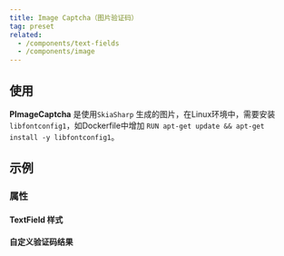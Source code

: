 ```yaml
---
title: Image Captcha（图片验证码）
tag: preset
related:
  - /components/text-fields
  - /components/image
---
```


## 使用

**PImageCaptcha** 是使用`SkiaSharp` 生成的图片，在Linux环境中，需要安装 `libfontconfig1`，如Dockerfile中增加 `RUN apt-get update && apt-get install -y libfontconfig1`。

## 示例

### 属性

#### TextField 样式

<masa-example file="Examples.image_captcha.TextFieldStyle"></masa-example>

#### 自定义验证码结果

<masa-example file="Examples.image_captcha.VerifyCode"></masa-example>